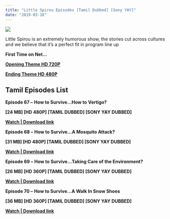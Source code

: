 ```yaml
---
title: "Little Spirou Episodes [Tamil Dubbed] [Sony YAY]"
date: "2019-03-18"
---
```


[![](https://3.bp.blogspot.com/-HeEgjioBRJo/WTkmpI4E2UI/AAAAAAAAATg/cMZGX-v8VMsx3FqoFu7_HgvohR38jo78wCLcB/s280/little-spirou{8cd00c2b6371b4e82b2136421417e8ecb96b705ea6eb9720573582fbfe11734e}2BTTI.jpg)](https://3.bp.blogspot.com/-HeEgjioBRJo/WTkmpI4E2UI/AAAAAAAAATg/cMZGX-v8VMsx3FqoFu7_HgvohR38jo78wCLcB/s1600/little-spirou{8cd00c2b6371b4e82b2136421417e8ecb96b705ea6eb9720573582fbfe11734e}2BTTI.jpg)

Little Spirou is an extremely humorous show, the stories cut across cultures and we believe that it’s a perfect fit in program line up

  

**First Time on Net…**

[**Opening Theme HD 720P**](https://drive.google.com/file/d/0Bx5MEWaGebZWX1g3SDc0a21yMFE/view)

**[Ending Theme HD 480P](https://drive.google.com/file/d/0Bx5MEWaGebZWSi1SM2N6ZkNTQXc/view)**

## Tamil Episodes List

**Episode 67 –** **How to Survive…How to** **Vertigo?**

**\[24 MB\] \[HD 480P\] \[TAMIL DUBBED\] \[SONY YAY DUBBED\]**

**[Watch | Download link](https://drive.google.com/file/d/0Bx5MEWaGebZWRE44czBqZjBfMTQ/view)**

**Episode 68 –** **How to Survive…A Mosquito Attack?**

**\[31 MB\] \[HD 480P\] \[TAMIL DUBBED\] \[SONY YAY DUBBED\]**

**[Watch | Download link](https://drive.google.com/file/d/0Bx5MEWaGebZWdEJfRHRjZHNRMTA/view)**

**Episode 69 –** **How to Survive…Taking Care of the Environment?**

**\[26 MB\] \[HD 360P\] \[TAMIL DUBBED\] \[SONY YAY DUBBED\]**

**[Watch | Download link](https://drive.google.com/file/d/0Bx5MEWaGebZWWWVMSTdTN0dqa0U/view)**

**Episode 70 –** **How to Survive…A Walk In Snow Shoes**

**\[36 MB\] \[HD 360P\] \[TAMIL DUBBED\] \[SONY YAY DUBBED\]** 

**[Watch | Download link](https://drive.google.com/file/d/0Bx5MEWaGebZWNGlfQ1NvbHBsVG8/view)**
